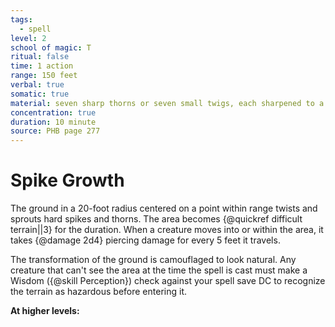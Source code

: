 ```yaml
---
tags:
  - spell
level: 2
school of magic: T
ritual: false
time: 1 action
range: 150 feet
verbal: true
somatic: true
material: seven sharp thorns or seven small twigs, each sharpened to a point
concentration: true
duration: 10 minute
source: PHB page 277
---
```

# Spike Growth
The ground in a 20-foot radius centered on a point within range twists and sprouts hard spikes and thorns. The area becomes {@quickref difficult terrain||3} for the duration. When a creature moves into or within the area, it takes {@damage 2d4} piercing damage for every 5 feet it travels.

The transformation of the ground is camouflaged to look natural. Any creature that can't see the area at the time the spell is cast must make a Wisdom ({@skill Perception}) check against your spell save DC to recognize the terrain as hazardous before entering it.

**At higher levels:** 